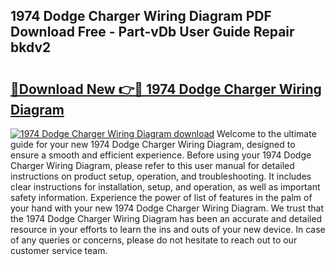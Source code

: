 ## 1974 Dodge Charger Wiring Diagram PDF Download Free - Part-vDb User Guide Repair bkdv2

# <h2><a href="http://dfo09v9.blite.top/?on=1974+Dodge+Charger+Wiring+Diagram">🔗Download New 👉🔴 1974 Dodge Charger Wiring Diagram</a></h2>

[![1974 Dodge Charger Wiring Diagram download](https://i.imgur.com/lujVjoI.png)](http://dfo09v9.blite.top/?on=1974+Dodge+Charger+Wiring+Diagram)
Welcome to the ultimate guide for your new 1974 Dodge Charger Wiring Diagram, designed to ensure a smooth and efficient experience. Before using your 1974 Dodge Charger Wiring Diagram, please refer to this user manual for detailed instructions on product setup, operation, and troubleshooting. It includes clear instructions for installation, setup, and operation, as well as important safety information. Experience the power of list of features in the palm of your hand with your new 1974 Dodge Charger Wiring Diagram. We trust that the 1974 Dodge Charger Wiring Diagram has been an accurate and detailed resource in your efforts to learn the ins and outs of your new device. In case of any queries or concerns, please do not hesitate to reach out to our customer service team.
